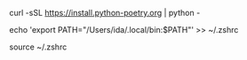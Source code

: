 curl -sSL https://install.python-poetry.org | python -

echo 'export PATH="/Users/ida/.local/bin:$PATH"' >> ~/.zshrc

source ~/.zshrc
